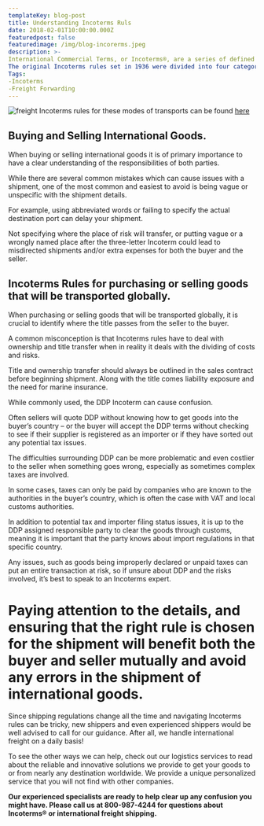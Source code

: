 ```yaml
---
templateKey: blog-post
title: Understanding Incoterms Ruls
date: 2018-02-01T10:00:00.000Z
featuredpost: false
featuredimage: /img/blog-incorerms.jpeg
description: >-
International Commercial Terms, or Incoterms®, are a series of defined commercial terms published by the International Chamber of Commerce and intended to clearly communicate the tasks, costs, and risks associated with the international sale and transport of goods.
The original Incoterms rules set in 1936 were divided into four categories, whereas the most recent update, done in 2010, simplifies the list by separating the eleven terms into two categories: rules for any mode of transport, and rules for sea and inland waterway transport.
Tags:
-Incoterms
-Freight Forwarding
---
```


![freight](/img/blog-incoterms.jpeg)
Incoterms rules for these modes of transports can be found [here](https://www.spacefarm.digital)

## Buying and Selling International Goods.
When buying or selling international goods it is of primary importance to have a clear understanding of the responsibilities of both parties.

While there are several common mistakes which can cause issues with a shipment, one of the most common and easiest to avoid is being vague or unspecific with the shipment details.

For example, using abbreviated words or failing to specify the actual destination port can delay your shipment.

Not specifying where the place of risk will transfer, or putting vague or a wrongly named place after the three-letter Incoterm could lead to misdirected shipments and/or extra expenses for both the buyer and the seller.

## Incoterms Rules for purchasing or selling goods that will be transported globally.
When purchasing or selling goods that will be transported globally, it is crucial to identify where the title passes from the seller to the buyer.

A common misconception is that Incoterms rules have to deal with ownership and title transfer when in reality it deals with the dividing of costs and risks.

Title and ownership transfer should always be outlined in the sales contract before beginning shipment. Along with the title comes liability exposure and the need for marine insurance.

While commonly used, the DDP Incoterm can cause confusion.

Often sellers will quote DDP without knowing how to get goods into the buyer’s country – or the buyer will accept the DDP terms without checking to see if their supplier is registered as an importer or if they have sorted out any potential tax issues.

The difficulties surrounding DDP can be more problematic and even costlier to the seller when something goes wrong, especially as sometimes complex taxes are involved.

In some cases, taxes can only be paid by companies who are known to the authorities in the buyer’s country, which is often the case with VAT and local customs authorities.

In addition to potential tax and importer filing status issues, it is up to the DDP assigned responsible party to clear the goods through customs, meaning it is important that the party knows about import regulations in that specific country.

Any issues, such as goods being improperly declared or unpaid taxes can put an entire transaction at risk, so if unsure about DDP and the risks involved, it’s best to speak to an Incoterms expert.

# Paying attention to the details, and ensuring that the right rule is chosen for the shipment will benefit both the buyer and seller mutually and avoid any errors in the shipment of international goods.
Since shipping regulations change all the time and navigating Incoterms rules can be tricky, new shippers and even experienced shippers would be well advised to call for our guidance. After all, we handle international freight on a daily basis!

To see the other ways we can help, check out our logistics services to read about the reliable and innovative solutions we provide to get your goods to or from nearly any destination worldwide. We provide a unique personalized service that you will not find with other companies.

**Our experienced specialists are ready to help clear up any confusion you might have. Please call us at 800-987-4244 for questions about Incoterms® or international freight shipping.**